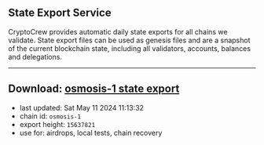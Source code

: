 ## State Export Service
CryptoCrew provides automatic daily state exports for all chains we validate. State export files can be used as genesis files and are a snapshot of the current blockchain state, including all validators, accounts, balances and delegations.

---
**Download: [osmosis-1 state export](https://dl-eu2.ccvalidators.com/SERVICE/osmosis/osmosis-1_export_15637821.json)**
---

- last updated: Sat May 11 2024 11:13:32
- chain id: `osmosis-1`
- export height: `15637821`
- use for: airdrops, local tests, chain recovery
